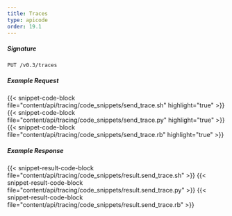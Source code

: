 ```yaml
---
title: Traces
type: apicode
order: 19.1
---
```


##### Signature
`PUT /v0.3/traces`

##### Example Request

{{< snippet-code-block file="content/api/tracing/code_snippets/send_trace.sh" highlight="true" >}}
{{< snippet-code-block file="content/api/tracing/code_snippets/send_trace.py" highlight="true" >}}
{{< snippet-code-block file="content/api/tracing/code_snippets/send_trace.rb" highlight="true" >}}

##### Example Response

{{< snippet-result-code-block file="content/api/tracing/code_snippets/result.send_trace.sh" >}}
{{< snippet-result-code-block file="content/api/tracing/code_snippets/result.send_trace.py" >}}
{{< snippet-result-code-block file="content/api/tracing/code_snippets/result.send_trace.rb" >}}